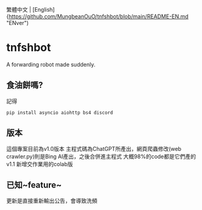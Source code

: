 繁體中文 | [English]{https://github.com/MungbeanOuO/tnfshbot/blob/main/README-EN.md "ENver")
# tnfshbot
A forwarding robot made suddenly.
## 食油餅嗎?
記得
```
pip install asyncio aiohttp bs4 discord
```
## 版本
這個專案目前為v1.0版本
主程式碼為ChatGPT所產出，網頁爬蟲修改(web crawler.py)則是Bing AI產出，之後合併進主程式
大概98%的code都是它們產的
v1.1
新增交作業用的colab版
## 已知~feature~
更新是直接重新輸出公告，會導致洗頻
